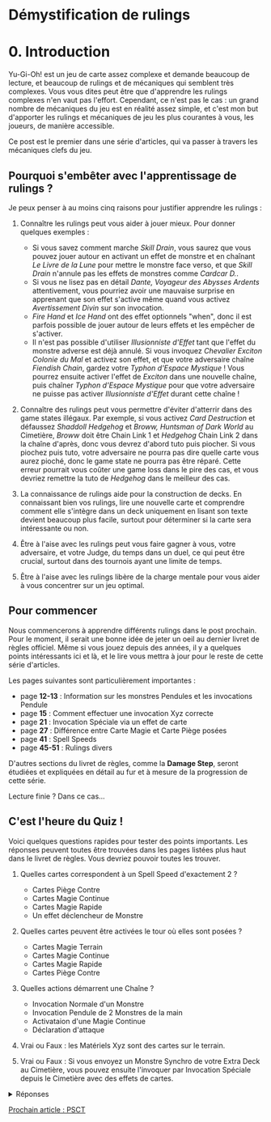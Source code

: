 # Démystification de rulings

# 0. Introduction
Yu-Gi-Oh! est un jeu de carte assez complexe et demande beaucoup de lecture, et beaucoup de rulings et de mécaniques qui semblent très complexes. Vous vous dites peut être que d'apprendre les rulings complexes n'en vaut pas l'effort. Cependant, ce n'est pas le cas : un grand nombre de mécaniques du jeu est en réalité assez simple, et c'est mon but d'apporter les rulings et mécaniques de jeu les plus courantes à vous, les joueurs, de manière accessible. 

Ce post est le premier dans une série d'articles, qui va passer à travers les mécaniques clefs du jeu.

## Pourquoi s'embêter avec l'apprentissage de rulings ?
Je peux penser à au moins cinq raisons pour justifier apprendre les rulings :
1. Connaître les rulings peut vous aider à jouer mieux. Pour donner quelques exemples :
   - Si vous savez comment marche *Skill Drain*, vous saurez que vous pouvez jouer autour en activant un effet de monstre et en chaînant *Le Livre de la Lune* pour mettre le monstre face verso, et que *Skill Drain* n'annule pas les effets de monstres comme *Cardcar D.*.
   - Si vous ne lisez pas en détail *Dante, Voyageur des Abysses Ardents* attentivement, vous pourriez avoir une mauvaise surprise en apprenant que son effet s'active même quand vous activez *Avertissement Divin* sur son invocation.
   - *Fire Hand* et *Ice Hand* ont des effet optionnels "when", donc il est parfois possible de jouer autour de leurs effets et les empêcher de s'activer.
   - Il n'est pas possible d'utiliser *Illusionniste d'Effet* tant que l'effet du monstre adverse est déjà annulé. Si vous invoquez *Chevalier Exciton Colonie du Mal* et activez son effet, et que votre adversaire chaîne *Fiendish Chain*, gardez votre *Typhon d'Espace Mystique* ! Vous pourrez ensuite activer l'effet de *Exciton* dans une nouvelle chaîne, puis chaîner *Typhon d'Espace Mystique* pour que votre adversaire ne puisse pas activer *Illusionniste d'Effet* durant cette chaîne !

2. Connaître des rulings peut vous permettre d'éviter d'atterrir dans des game states illégaux. Par exemple, si vous activez *Card Destruction* et défaussez *Shaddoll Hedgehog* et *Broww, Huntsman of Dark World* au Cimetière, *Broww* doit être Chain Link 1 et *Hedgehog* Chain Link 2 dans la chaîne d'après, donc vous devrez d'abord tuto puis piocher. Si vous piochez puis tuto, votre adversaire ne pourra pas dire quelle carte vous aurez pioché, donc le game state ne pourra pas être réparé. Cette erreur pourrait vous coûter une game loss dans le pire des cas, et vous devriez remettre la tuto de *Hedgehog* dans le meilleur des cas.

3. La connaissance de rulings aide pour la construction de decks. En connaissant bien vos rulings, lire une nouvelle carte et comprendre comment elle s'intègre dans un deck uniquement en lisant son texte devient beaucoup plus facile, surtout pour déterminer si la carte sera intéressante ou non.

4. Être à l'aise avec les rulings peut vous faire gagner à vous, votre adversaire, et votre Judge, du temps dans un duel, ce qui peut être crucial, surtout dans des tournois ayant une limite de temps.

5. Être à l'aise avec les rulings libère de la charge mentale pour vous aider à vous concentrer sur un jeu optimal.


## Pour commencer
Nous commencerons à apprendre différents rulings dans le post prochain. Pour le moment, il serait une bonne idée de jeter un oeil au dernier livret de règles officiel. Même si vous jouez depuis des années, il y a quelques points intéressants ici et là, et le lire vous mettra à jour pour le reste de cette série d'articles. 

Les pages suivantes sont particulièrement importantes :
- page **12-13** : Information sur les monstres Pendules et les invocations Pendule
- page **15** : Comment effectuer une invocation Xyz correcte
- page **21** : Invocation Spéciale via un effet de carte
- page **27** : Différence entre Carte Magie et Carte Piège posées
- page **41** : Spell Speeds
- page **45-51** : Rulings divers

D'autres sections du livret de règles, comme la **Damage Step**, seront étudiées et expliquées en détail au fur et à mesure de la progression de cette série. 

Lecture finie ? Dans ce cas...

## C'est l'heure du Quiz !
Voici quelques questions rapides pour tester des points importants. Les réponses peuvent toutes être trouvées dans les pages listées plus haut dans le livret de règles. Vous devriez pouvoir toutes les trouver.

1. Quelles cartes correspondent à un Spell Speed d'exactement 2 ?
   - Cartes Piège Contre
   - Cartes Magie Continue
   - Cartes Magie Rapide
   - Un effet déclencheur de Monstre


2. Quelles cartes peuvent être activées le tour où elles sont posées ?
   - Cartes Magie Terrain
   - Cartes Magie Continue
   - Cartes Magie Rapide
   - Cartes Piège Contre


3. Quelles actions démarrent une Chaîne ?
   - Invocation Normale d'un Monstre
   - Invocation Pendule de 2 Monstres de la main
   - Activataion d'une Magie Continue
   - Déclaration d'attaque


4. Vrai ou Faux : les Matériels Xyz sont des cartes sur le terrain.

5. Vrai ou Faux : Si vous envoyez un Monstre Synchro de votre Extra Deck au Cimetière, vous pouvez ensuite l'invoquer par Invocation Spéciale depuis le Cimetière avec des effets de cartes.

<details>
<summary>Réponses</summary>
    
 1. **Les Magies Rapides et les Pièges Continus.** 
      
      *Comme expliqué page 41, seuls ces deux types de cartes ont un Spell Speed 2.*
 2. **Les Magies Terrain et les Magies Continues.** 
      
      *Comme expliqué page 27, seules les Cartes Magies peuvent être activées le tour où elles ont été posées, sauf les Cartes Magies Rapides.*
 3. **Activer une Carte Magie Continue.** 
      
      *Les autres actions ne démarrent pas une chaîne, comme mentionné explicitement page 47.*
 4. **Faux.** 
      
      *Les Matériels Xyz sont également expliqués page 47.*
 5. **Faux.** 
      
      *Ce point est expliqué page 21.*
</details>

[Prochain article : PSCT](1_PSCT.md)
